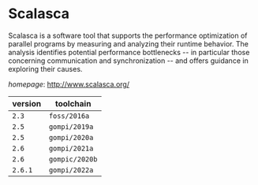 # Scalasca

Scalasca is a software tool that supports the performance optimization of  parallel programs by measuring and analyzing their runtime behavior. The analysis identifies  potential performance bottlenecks -- in particular those concerning communication and  synchronization -- and offers guidance in exploring their causes.

*homepage*: <http://www.scalasca.org/>

version | toolchain
--------|----------
``2.3`` | ``foss/2016a``
``2.5`` | ``gompi/2019a``
``2.5`` | ``gompi/2020a``
``2.6`` | ``gompi/2021a``
``2.6`` | ``gompic/2020b``
``2.6.1`` | ``gompi/2022a``
